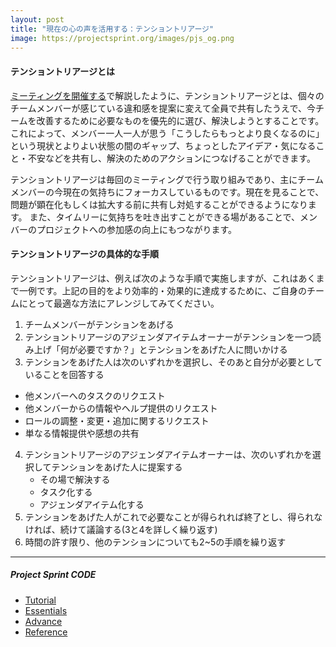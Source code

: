 ```yaml
---
layout: post
title: "現在の心の声を活用する：テンショントリアージ"
image: https://projectsprint.org/images/pjs_og.png
---
```


#### テンショントリアージとは
[ミーティングを開催する](../tutorial/section3-2)で解説したように、テンショントリアージとは、個々のチームメンバーが感じている違和感を提案に変えて全員で共有したうえで、今チームを改善するために必要なものを優先的に選び、解決しようとすることです。これによって、メンバー一人一人が思う「こうしたらもっとより良くなるのに」という現状とよりよい状態の間のギャップ、ちょっとしたアイデア・気になること・不安などを共有し、解決のためのアクションにつなげることができます。

テンショントリアージは毎回のミーティングで行う取り組みであり、主にチームメンバーの今現在の気持ちにフォーカスしているものです。現在を見ることで、問題が顕在化もしくは拡大する前に共有し対処することができるようになります。
また、タイムリーに気持ちを吐き出すことができる場があることで、メンバーのプロジェクトへの参加感の向上にもつながります。

#### テンショントリアージの具体的な手順
テンショントリアージは、例えば次のような手順で実施しますが、これはあくまで一例です。上記の目的をより効率的・効果的に達成するために、ご自身のチームにとって最適な方法にアレンジしてみてください。

1. チームメンバーがテンションをあげる
2. テンショントリアージのアジェンダアイテムオーナーがテンションを一つ読み上げ「何が必要ですか？」とテンションをあげた人に問いかける
3. テンションをあげた人は次のいずれかを選択し、そのあと自分が必要としていることを回答する
  - 他メンバーへのタスクのリクエスト
  - 他メンバーからの情報やヘルプ提供のリクエスト
  - ロールの調整・変更・追加に関するリクエスト
  - 単なる情報提供や感想の共有
4. テンショントリアージのアジェンダアイテムオーナーは、次のいずれかを選択してテンションをあげた人に提案する
   - その場で解決する
   - タスク化する
   - アジェンダアイテム化する
5. テンションをあげた人がこれで必要なことが得られれば終了とし、得られなければ、続けて議論する(3と4を詳しく繰り返す)
6. 時間の許す限り、他のテンションについても2~5の手順を繰り返す

---

##### Project Sprint CODE
- [Tutorial](../tutorial/index.md)
- [Essentials](../essentials.md)
- [Advance](../advance.md)
- [Reference](../reference.md)
